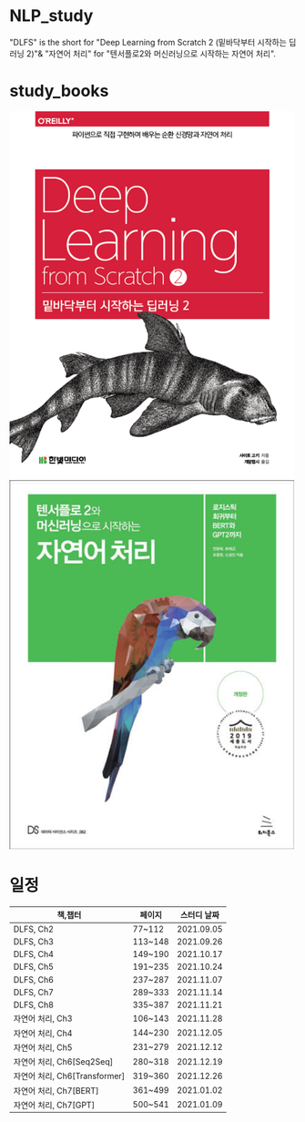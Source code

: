 # NLP_study
"DLFS" is the short for "Deep Learning from Scratch 2 (밑바닥부터 시작하는 딥러닝 2)"&amp; "자연어 처리" for "텐서플로2와 머신러닝으로 시작하는 자연어 처리".

# study_books

<img src="https://github.com/KimJinSungDataScientist/NLP_study/blob/master/deep-learning-from-scratch-2-master/cover.png" width="500"> <img src="https://github.com/KimJinSungDataScientist/NLP_study/blob/master/deep-learning-from-scratch-2-master/cover2.jpg" width="500">

# 일정

|책,챕터|페이지|스터디 날짜|
|------|---|---|
|DLFS, Ch2|77~112|2021.09.05|
|DLFS, Ch3|113~148|2021.09.26|
|DLFS, Ch4|149~190|2021.10.17|
|DLFS, Ch5|191~235|2021.10.24|
|DLFS, Ch6|237~287|2021.11.07|
|DLFS, Ch7|289~333|2021.11.14|
|DLFS, Ch8|335~387|2021.11.21|
|자연어 처리, Ch3|106~143|2021.11.28|
|자연어 처리, Ch4|144~230|2021.12.05|
|자연어 처리, Ch5|231~279|2021.12.12|
|자연어 처리, Ch6[Seq2Seq]|280~318|2021.12.19|
|자연어 처리, Ch6[Transformer]|319~360|2021.12.26|
|자연어 처리, Ch7[BERT]|361~499|2021.01.02|
|자연어 처리, Ch7[GPT]|500~541|2021.01.09|
